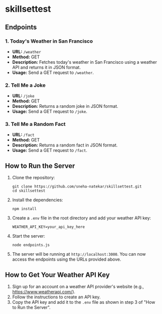 # skillsettest

## Endpoints

### 1. Today's Weather in San Francisco
- **URL:** `/weather`
- **Method:** GET
- **Description:** Fetches today's weather in San Francisco using a weather API and returns it in JSON format.
- **Usage:** Send a GET request to `/weather`.

### 2. Tell Me a Joke
- **URL:** `/joke`
- **Method:** GET
- **Description:** Returns a random joke in JSON format.
- **Usage:** Send a GET request to `/joke`.

### 3. Tell Me a Random Fact
- **URL:** `/fact`
- **Method:** GET
- **Description:** Returns a random fact in JSON format.
- **Usage:** Send a GET request to `/fact`.

## How to Run the Server

1. Clone the repository:
   ```
   git clone https://github.com/sneha-natekar/skillsettest.git
   cd skillsettest
   ```

2. Install the dependencies:
   ```
   npm install
   ```

3. Create a `.env` file in the root directory and add your weather API key:
   ```
   WEATHER_API_KEY=your_api_key_here
   ```

4. Start the server:
   ```
   node endpoints.js
   ```

5. The server will be running at `http://localhost:3000`. You can now access the endpoints using the URLs provided above.

## How to Get Your Weather API Key

1. Sign up for an account on a weather API provider's website (e.g., https://www.weatherapi.com/).
2. Follow the instructions to create an API key.
3. Copy the API key and add it to the `.env` file as shown in step 3 of "How to Run the Server".
